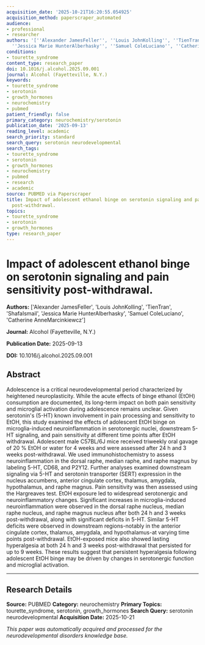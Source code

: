 ```yaml
---
acquisition_date: '2025-10-21T16:20:55.054925'
acquisition_method: paperscraper_automated
audience:
- professional
- researcher
authors: '[''Alexander JamesFeller'', ''Louis JohnKolling'', ''TienTran'', ''ShafaIsmail'',
  ''Jessica Marie HunterAlberhasky'', ''Samuel ColeLuciano'', ''Catherine AnneMarcinkiewcz'']'
conditions:
- tourette_syndrome
content_type: research_paper
doi: 10.1016/j.alcohol.2025.09.001
journal: Alcohol (Fayetteville, N.Y.)
keywords:
- tourette_syndrome
- serotonin
- growth_hormones
- neurochemistry
- pubmed
patient_friendly: false
primary_category: neurochemistry/serotonin
publication_date: '2025-09-13'
reading_level: academic
search_priority: standard
search_query: serotonin neurodevelopmental
search_tags:
- tourette_syndrome
- serotonin
- growth_hormones
- neurochemistry
- pubmed
- research
- academic
source: PUBMED via Paperscraper
title: Impact of adolescent ethanol binge on serotonin signaling and pain sensitivity
  post-withdrawal.
topics:
- tourette_syndrome
- serotonin
- growth_hormones
type: research_paper
---
```


# Impact of adolescent ethanol binge on serotonin signaling and pain sensitivity post-withdrawal.

**Authors:** ['Alexander JamesFeller', 'Louis JohnKolling', 'TienTran', 'ShafaIsmail', 'Jessica Marie HunterAlberhasky', 'Samuel ColeLuciano', 'Catherine AnneMarcinkiewcz']

**Journal:** Alcohol (Fayetteville, N.Y.)

**Publication Date:** 2025-09-13

**DOI:** 10.1016/j.alcohol.2025.09.001

## Abstract

Adolescence is a critical neurodevelopmental period characterized by heightened neuroplasticity. While the acute effects of binge ethanol (EtOH) consumption are documented, its long-term impact on both pain sensitivity and microglial activation during adolescence remains unclear. Given serotonin's (5-HT) known involvement in pain processing and sensitivity to EtOH, this study examined the effects of adolescent EtOH binge on microglia-induced neuroinflammation in serotonergic nuclei, downstream 5-HT signaling, and pain sensitivity at different time points after EtOH withdrawal. Adolescent male C57BL/6J mice received triweekly oral gavage of 20 % EtOH or water for 4 weeks and were assessed after 24 h and 3 weeks post-withdrawal. We used immunohistochemistry to assess neuroinflammation in the dorsal raphe, median raphe, and raphe magnus by labeling 5-HT, CD68, and P2Y12. Further analyses examined downstream signaling via 5-HT and serotonin transporter (SERT) expression in the nucleus accumbens, anterior cingulate cortex, thalamus, amygdala, hypothalamus, and raphe magnus. Pain sensitivity was then assessed using the Hargreaves test. EtOH exposure led to widespread serotonergic and neuroinflammatory changes. Significant increases in microglia-induced neuroinflammation were observed in the dorsal raphe nucleus, median raphe nucleus, and raphe magnus nucleus after both 24 h and 3 weeks post-withdrawal, along with significant deficits in 5-HT. Similar 5-HT deficits were observed in downstream regions-notably in the anterior cingulate cortex, thalamus, amygdala, and hypothalamus-at varying time points post-withdrawal. EtOH-exposed mice also showed lasting hyperalgesia at both 24 h and 3 weeks post-withdrawal that persisted for up to 9 weeks. These results suggest that persistent hyperalgesia following adolescent EtOH binge may be driven by changes in serotonergic function and microglial activation.

---

## Research Details

**Source:** PUBMED
**Category:** neurochemistry
**Primary Topics:** tourette_syndrome, serotonin, growth_hormones
**Search Query:** serotonin neurodevelopmental
**Acquisition Date:** 2025-10-21

*This paper was automatically acquired and processed for the neurodevelopmental disorders knowledge base.*

